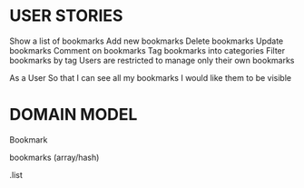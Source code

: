 # USER STORIES

Show a list of bookmarks
Add new bookmarks
Delete bookmarks
Update bookmarks
Comment on bookmarks
Tag bookmarks into categories
Filter bookmarks by tag
Users are restricted to manage only their own bookmarks

As a User
So that I can see all my bookmarks
I would like them to be visible


# DOMAIN MODEL

Bookmark

bookmarks (array/hash)

.list 